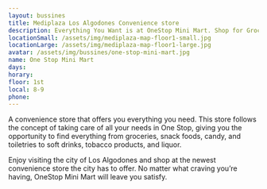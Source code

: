 ```yaml
---
layout: bussines
title: Mediplaza Los Algodones Convenience store  
description: Everything You Want is at OneStop Mini Mart. Shop for Groceries, Snacks, soft Drinks, cigarettes, Newspapers, and more. Now Open at Mediplaza Los Algodones in Mexico. 
locationSmall: /assets/img/mediplaza-map-floor1-small.jpg
locationLarge: /assets/img/mediplaza-map-floor1-large.jpg
avatar: /assets/img/bussines/one-stop-mini-mart.jpg
name: One Stop Mini Mart
days:
horary: 
floor: 1st
local: 8-9
phone: 
---
```

A convenience store that offers you everything you need. This store follows the concept of taking care of all your needs in One Stop, giving you the opportunity to find everything from groceries, snack foods, candy, and toiletries to soft drinks, tobacco products, and liquor.

Enjoy visiting the city of Los Algodones and shop at the newest convenience store the city has to offer. No matter what craving you’re having, OneStop Mini Mart will leave you satisfy. 